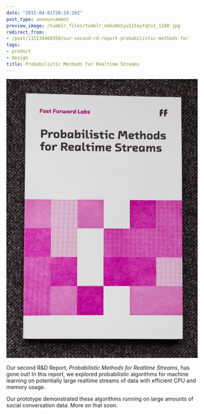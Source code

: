 ```yaml
---
date: "2015-04-01T20:24:20Z"
post_type: announcement
preview_image: /tumblr_files/tumblr_nm5a0kCyu11teyfqto1_1280.jpg
redirect_from:
- /post/115234468358/our-second-rd-report-probabilistic-methods-for
tags:
- product
- design
title: Probabilistic Methods for Realtime Streams
---
```


<img src="/tumblr_files/tumblr_nm5a0kCyu11teyfqto1_1280.jpg"/>

Our second R&D Report, <i>Probabilistic Methods for Realtime Streams</i>, has gone out! In this report, we explored probabilistic algorithms for machine learning on potentially large realtime streams of data with efficient CPU and memory usage.

Our prototype demonstrated these algorithms running on large amounts of social conversation data. More on that soon.
